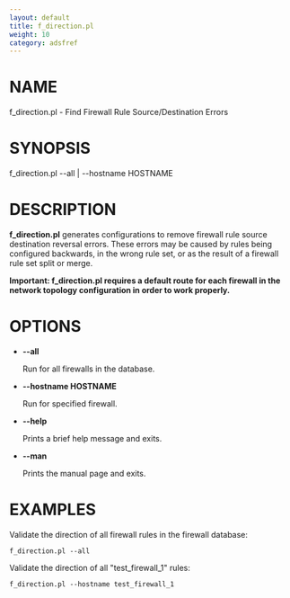```yaml
---
layout: default
title: f_direction.pl
weight: 10
category: adsfref
---
```


# NAME

f\_direction.pl - Find Firewall Rule Source/Destination Errors

# SYNOPSIS

f\_direction.pl --all | --hostname HOSTNAME

# DESCRIPTION

__f\_direction.pl__ generates configurations to remove firewall rule source destination reversal
errors. These errors may be caused by rules being configured backwards, in the wrong rule set,
or as the result of a firewall rule set split or merge.

__Important: f\_direction.pl requires a default route for each firewall in the network topology
configuration in order to work properly.__

# OPTIONS

- __\--all__

    Run for all firewalls in the database.

- __\--hostname HOSTNAME__

    Run for specified firewall.

- __\--help__

    Prints a brief help message and exits.

- __\--man__

    Prints the manual page and exits.

# EXAMPLES

Validate the direction of all firewall rules in the firewall database:

    f_direction.pl --all

Validate the direction of all "test\_firewall\_1" rules:

    f_direction.pl --hostname test_firewall_1
